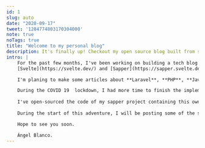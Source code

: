 ```yaml
---
id: 1
slug: auto
date: "2020-09-17"
tweet: '1284774803170304000'
note: true
noTags: true
title: "Welcome to my personal blog"
description: It's finally up! Checkout my open source blog built from scratch. 
intro: |
    For the past few months, I've been working on building a tech blog using
    [Svelte](https://svelte.dev/) and [Sapper](https://sapper.svelte.dev/) from scratch!

    I'm planing to make some articles about **Laravel**, **PHP**, **Javascript**, **Docker**, **microservices**, etc. 

    During the COVID 19  lockdown, I had more time to finish the implementation and now it can be put into production. I've great inspiration from [Vuepress](https://vuepress.vuejs.org/) but decided to do all the job with Svelte to try it out.
    
    I've open-sourced the code of my sapper project containing this own site on Github just in case you want to inspect it. You can learn a lit bit more about me [here](/about).
    
    During the start of this adventure, I will be posting some of the solutions to the "challenges" I've faced during the development.

    Hope to see you soon.

    Ángel Blanco.
---
```

